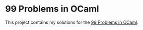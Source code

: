 # 99 Problems in OCaml
This project contains my solutions for the [99 Problems in OCaml](https://ocaml.org/learn/tutorials/99problems.html).
